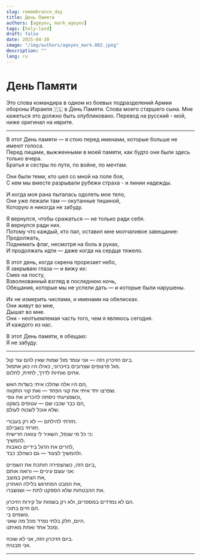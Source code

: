 ```yaml
---
slug: remembrance_day
title: День Памяти
authors: [ageyev, mark_ageyev]
tags: [holy-land]
draft: false
date: 2025-04-30
image: "/img/authors/ageyev_mark.002.jpeg"
description: ""
lang: ru
---
```


# День Памяти 

Это слова командира в одном из боевых подразделений Армии обороны Израиля 🇮🇱 в День Памяти. Слова моего старшего сына. Мне кажеться это должно быть опубликовано. Перевод на русский - мой, ниже оригинал на иврите. 

<!-- truncate -->

---
В этот День памяти — я стою перед именами, которые больше не имеют голоса.<br/>
Перед лицами, выжженными в моей памяти, как будто они были здесь только вчера.<br/>
Братья и сестры по пути, по войне, по мечтам.<br/>

Они были теми, кто шел со мной на поле боя, <br/>
С кем мы вместе разрывали рубежи страха - и линии надежды.<br/>

И когда моя рана пыталась одолеть мое тело,<br/>
Они уже лежали там — окутанные тишиной,<br/>
Которую я никогда не забуду.<br/>

Я вернулся, чтобы сражаться — не только ради себя.<br/>
Я вернулся ради них.<br/>
Потому что каждый, кто пал, оставил мне молчаливое завещание:<br/>
Продолжать,<br/>
Поднимать флаг, несмотря на боль в руках,<br/>
И продолжать идти — даже когда на сердце тяжело.<br/>

В этот день, когда сирена прорезает небо,<br/>
Я закрываю глаза — и вижу их:<br/>
Смех на посту,<br/>
Взволнованный взгляд в последнюю ночь,<br/>
Обещания, которые мы не успели дать — и которые были нарушены.<br/>

Их не измерить числами, и именами на обелисках.<br/>
Они живут во мне,<br/>
Дышат во мне.<br/>
Они - неотъемлемая часть того, чем я являюсь сегодня.<br/>
И каждого из нас.<br/>

В этот День памяти, я обещаю:<br/>
Я не забуду.<br/>

--- 

ביום הזיכרון הזה — אני עומד מול שמות שאין להם עוד קול.<br/>
מול פרצופים שצרובים בזיכרוני, כאילו היו כאן אתמול.<br/>
אחים ואחיות לדרך, לחזית, לחלום.<br/>

הם היו אלה שהלכו איתי בשדות האש,<br/>
שפרצו יחד איתי את קווי הפחד — ואת קווי התקווה.<br/>
וכשפציעתי ניסתה להכריע את גופי,<br/>
הם כבר שכבו שם — עטופים בשקט,<br/>
שלא אוכל לשכוח לעולם.<br/>

חזרתי להילחם — לא רק בעבורי.<br/>
חזרתי בשבילם.<br/>
כי כל מי שנפל, השאיר לי צוואה חרישית:<br/>
להמשיך.<br/>
להרים את הדגל בידיים כואבות,<br/>
ולהמשיך לצעוד — גם כשהלב כבד.<br/>

ביום הזה, כשהצפירה חותכת את השמיים,<br/>
אני עוצם עיניים — ורואה אותם:<br/>
את הצחוק במוצב,<br/>
את המבט המתרגש בלילה האחרון,<br/>
את ההבטחות שלא הספקנו לתת — ושנשברו.<br/>

הם לא נמדדים במספרים, ולא רק בשמות על קירות הזיכרון.<br/>
הם חיים בתוכי.<br/>
נושמים בי.<br/>
היום, חלק בלתי נפרד מכל מה שאני.<br/>
ומכל אחד ואחת מאיתנו.<br/>

ביום הזיכרון הזה, אני לא שוכח.<br/>
אני מבטיח.<br/>

---